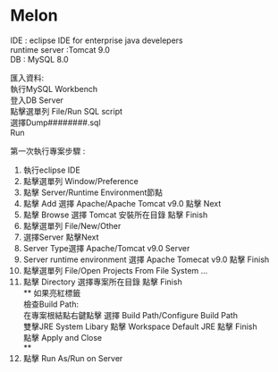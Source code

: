 # Melon

IDE : eclipse IDE for enterprise java develepers<br>
runtime server :Tomcat 9.0<br>
DB : MySQL 8.0<br>

匯入資料:<br>
執行MySQL Workbench<br>
登入DB Server<br>
點擊選單列 File/Run SQL script<br>
選擇Dump########.sql <br>
Run<br>


第一次執行專案步驟 :<br>
1.  執行eclipse IDE<br>
1.  點擊選單列 Window/Preference<br>
1.  點擊 Server/Runtime Environment節點<br>
1.  點擊 Add 選擇 Apache/Apache Tomcat v9.0 點擊 Next<br>
1.  點擊 Browse  選擇 Tomcat 安裝所在目錄 點擊 Finish<br>
1.  點擊選單列 File/New/Other<br>
1.  選擇Server 點擊Next<br>
1.  Server Type選擇 Apache/Tomcat v9.0 Server 
1. Server runtime environment 選擇 Apache Tomecat v9.0 點擊 Finish <br>
1. 點擊選單列 File/Open Projects From File System ... <br>
1. 點擊 Directory 選擇專案所在目錄 點擊 Finish<br>
**
如果亮紅標籤<br>
檢查Build Path:<br>
在專案根結點右鍵點擊 選擇 Build Path/Configure Build Path<br>
雙擊JRE System Libary 點擊 Workspace Default JRE 點擊 Finish<br>
點擊 Apply and Close<br>
**
1. 點擊 Run As/Run on Server
